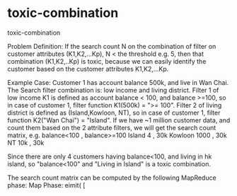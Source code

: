 # toxic-combination
toxic-combination

Problem Definition: If the search count N on the combination of filter on customer attributes (K1,K2,...Kp), N < the threshold e.g. 5, then that combination (K1,K2,..Kp) is toxic, because we can easily identify the customer based on the customer attributes K1,K2,...Kp.


Example Case:
Customer 1 has account balance 500k, and live in Wan Chai.  The Search filter combination is: low income and living district.
Filter 1 of low income K1 is defined as account balance < 100, and balance >=100, so in case of customer 1, filter function K1(500k) = ">= 100".
Filter 2 of living district is defined as (Island,Kowloon, NT), so in case of customer 1, filter function K2("Wan Chai") = "Island".
If we have ~1 million customer data, and count them based on the 2 attribute filters, we will get the search count matrix, e.g.
          balance<100 , balance>=100
Island      4         ,     30k
Kowloon     1000      ,     30k
NT          10k       ,     30k

Since there are only 4 customers having balance<100, and living in hk island, so "balance<100" and "Living in Island" is a toxic combination.

The search count matrix can be computed by the following MapReduce phase:
Map Phase:
    eimit( [

